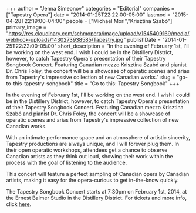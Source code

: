 +++
author = "Jenna Simeonov"
categories = "Editorial"
companies = ["Tapestry Opera"]
date = "2014-01-25T22:22:00-05:00"
lastmod = "2015-04-28T22:19:00-04:00"
people = ["Michael Mori","Krisztina Szabó"]
primary_image = "https://res.cloudinary.com/schmopera/image/upload/v1545409169/media/webhook-uploads/1430273938585/Tapestry.jpg"
publishDate = "2014-01-25T22:22:00-05:00"
short_description = "In the evening of February 1st, I&#039;ll be working on the west end. I wish I could be in the Distillery District, however, to catch Tapestry Opera&#039;s presentation of their Tapestry Songbook Concert. Featuring Canadian mezzo Krisztina Szabó and pianist Dr. Chris Foley, the concert will be a showcase of operatic scenes and arias from Tapestry&#039;s impressive collection of new Canadian works."
slug = "go-to-this-tapestry-songbook"
title = "Go to this: Tapestry Songbook"
+++

In the evening of February 1st, I'll be working on the west end. I wish I could be in the Distillery District, however, to catch Tapestry Opera's presentation of their Tapestry Songbook Concert. Featuring Canadian mezzo Krisztina Szabó and pianist Dr. Chris Foley, the concert will be a showcase of operatic scenes and arias from Tapestry's impressive collection of new Canadian works.

With an intimate performance space and an atmosphere of artistic sincerity, Tapestry productions are always unique, and I will forever plug them. In their open operatic workshops, attendees get a chance to observe Canadian artists as they think out loud, showing their work within the process with the goal of listening to the audience.

This concert will feature a perfect sampling of Canadian opera by Canadian artists, making it easy for the opera-curious to get in-the-know quickly.

The Tapestry Songbook Concert starts at 7:30pm on February 1st, 2014, at the Ernest Balmer Studio in the Distillery District. For tickets and more info, click [here](https://tapestryopera.com/tapestry-songbook-2014).

